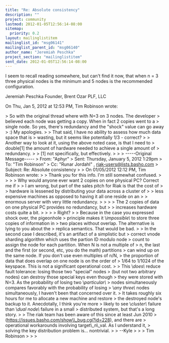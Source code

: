```yaml
---
title: "Re: Absolute consistency"
description: ""
project: community
lastmod: 2012-01-05T12:56:14-08:00
sitemap:
  priority: 0.2
layout: mailinglistitem
mailinglist_id: "msg06141"
mailinglist_parent_id: "msg06140"
author_name: "Jeremiah Peschka"
project_section: "mailinglistitem"
sent_date: 2012-01-05T12:56:14-08:00
---
```



I seem to recall reading somewhere, but can't find it now, that when n = 3
three physical nodes is the minimum and 5 nodes is the recommended
configuration.

Jeremiah Peschka
Founder, Brent Ozar PLF, LLC


On Thu, Jan 5, 2012 at 12:53 PM, Tim Robinson  wrote:

&gt; So with the original thread where with N=3 on 3 nodes. The developer
&gt; believed each node was getting a copy. When in fact 2 copies went to a
&gt; single node. So yes, there's redundancy and the "shock" value can go away
&gt; :) My apologies.
&gt;
&gt; That said, I have no ability to assess how much data space that is
&gt; wasting, but it seems like potentially 1/3 - correct?
&gt;
&gt; Another way to look at it, using the above noted case, is that I need to
&gt; double[1] the amount of hardware needed to achieve a single amount of
&gt; redundancy.
&gt;
&gt; [1] not specifically, but effectively.
&gt;
&gt;
&gt; -----Original Message-----
&gt; From: "Aphyr" 
&gt; Sent: Thursday, January 5, 2012 1:29pm
&gt; To: "Tim Robinson" 
&gt; Cc: "Runar Jordahl" , riak-users@lists.basho.com
&gt; Subject: Re: Absolute consistency
&gt;
&gt; On 01/05/2012 12:12 PM, Tim Robinson wrote:
&gt; &gt; Thank you for this info. I'm still somewhat confused.
&gt; &gt;
&gt; &gt; Why would anyone ever want 2 copies on one physical PC? Correct me if
&gt; &gt; I am wrong, but part of the sales pitch for Riak is that the cost of
&gt; &gt; hardware is lessened by distributing your data across a cluster of
&gt; &gt; less expensive machines as opposed to having it all one reside on an
&gt; &gt; enormous server with very little redundancy.
&gt; &gt;
&gt; &gt; The 2 copies of data on one physical PC provides no redundancy, but
&gt; &gt; increases hardware costs quite a bit.
&gt; &gt;
&gt; &gt; Right?
&gt;
&gt; Because in the case you expressed shock over, the pigeonhole
&gt; principle makes it \\*impossible\\* to store three copies of information in
&gt; two places without overlap. The alternative is lying to you about the
&gt; replica semantics. That would be bad.
&gt;
&gt; In the second case I described, it's an artifact of a simplistic but
&gt; correct vnode sharding algorithm which uses the partion ID modulo node
&gt; count to assign the node for each partition. When N is not a multiple of
&gt; n, the last and the first (or second, etc, you do the math) partitions
&gt; can wind up on the same node. If you don't use even multiples of n/N,
&gt; the proportion of data that does overlap on one node is on the order of
&gt; 1/64 to 1/1024 of the keyspace. This is not a significant operational cost.
&gt;
&gt; This \\*does\\* reduce fault tolerance: losing those two "special" nodes
&gt; (but not two arbitrary nodes) can destroy those special keys even though
&gt; they were stored with N=3. As the probability of losing two \\*particular\\*
&gt; nodes simultaneously compares favorably with the probability of losing
&gt; \\*any three\\* nodes simultaneously, I haven't been that concerned over it.
&gt; It takes roughly six hours for me to allocate a new machine and restore
&gt; the destroyed node's backup to it. Anecdotally, I think you're more
&gt; likely to see \\*cluster\\* failure than \\*dual node\\* failure in a small
&gt; distributed system, but that's a long story.
&gt;
&gt; The riak team has been aware of this since at least Jun 2010
&gt; (https://issues.basho.com/show\\_bug.cgi?id=228), and there are
&gt; operational workarounds involving target\\_n\\_val. As I understand it,
&gt; solving the key distribution problem is... nontrivial.
&gt;
&gt; --Kyle
&gt;
&gt;
&gt; Tim Robinson
&gt;
&gt;
&gt;

